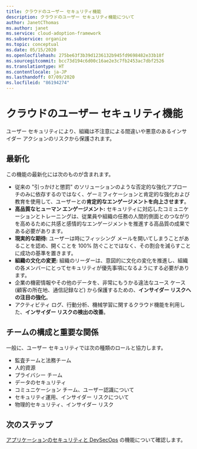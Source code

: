 ```yaml
---
title: クラウドのユーザー セキュリティ機能
description: クラウドのユーザー セキュリティ機能について
author: JanetCThomas
ms.author: janet
ms.service: cloud-adoption-framework
ms.subservice: organize
ms.topic: conceptual
ms.date: 05/15/2020
ms.openlocfilehash: 275be63f3b39d1236132b945fd9698482e33b18f
ms.sourcegitcommit: bcc73d194c6d00c16ae2e3c7fb2453ac7dbf2526
ms.translationtype: HT
ms.contentlocale: ja-JP
ms.lasthandoff: 07/09/2020
ms.locfileid: "86194274"
---
```

# <a name="people-security-functions-in-the-cloud"></a>クラウドのユーザー セキュリティ機能

ユーザー セキュリティにより、組織は不注意による間違いや悪意のあるインサイダー アクションのリスクから保護されます。

## <a name="modernization"></a>最新化

この機能の最新化には次のものが含まれます。

- 従来の "引っかけと懲罰" のソリューションのような否定的な強化アプローチのみに依存するのではなく、ゲーミフィケーションと肯定的な強化および教育を使用して、ユーザーとの**肯定的なエンゲージメントを向上させます**。
- **高品質なヒューマン エンゲージメント:** セキュリティに対応したコミュニケーションとトレーニングは、従業員や組織の任務の人間的側面とのつながりを高めるために共感と感情的なエンゲージメントを推進する高品質の成果である必要があります。
- **現実的な期待:** ユーザーは時にフィッシング メールを開いてしまうことがあることを認め、開くことを 100% 防ぐことではなく、その割合を減らすことに成功の基準を置きます。
- **組織の文化の変更:** 組織のリーダーは、意図的に文化の変化を推進し、組織の各メンバーにとってセキュリティが優先事項になるようにする必要があります。
- 企業の機密情報やその他のデータを、非常にもうかる違法なユース ケース (顧客の所在地、通信記録など) から保護するための、**インサイダー リスクへの注目の強化**。
- アクティビティ ログ、行動分析、機械学習に関するクラウド機能を利用した、**インサイダー リスクの検出の改善**。

## <a name="team-composition-and-key-relationships"></a>チームの構成と重要な関係

一般に、ユーザー セキュリティでは次の種類のロールと協力します。

- 監査チームと法務チーム
- 人的資源
- プライバシー チーム
- データのセキュリティ
- コミュニケーション チーム、ユーザー認識について
- セキュリティ運用、インサイダー リスクについて
- 物理的セキュリティ、インサイダー リスク

## <a name="next-steps"></a>次のステップ

[アプリケーションのセキュリティと DevSecOps](./cloud-security-application-security-devsecops.md) の機能について確認します。
